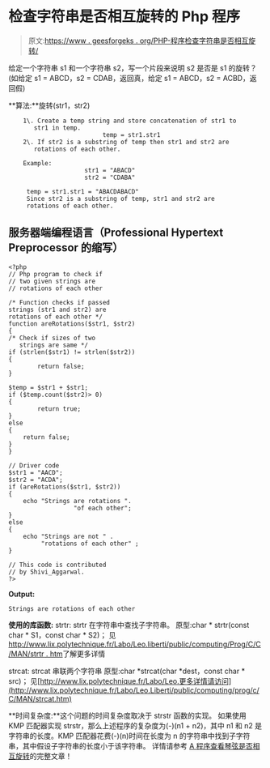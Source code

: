 # 检查字符串是否相互旋转的 Php 程序

> 原文:[https://www . geesforgeks . org/PHP-程序检查字符串是否相互旋转/](https://www.geeksforgeeks.org/php-program-to-check-if-strings-are-rotations-of-each-other-or-not/)

给定一个字符串 s1 和一个字符串 s2，写一个片段来说明 s2 是否是 s1 的旋转？
(如给定 s1 = ABCD，s2 = CDAB，返回真，给定 s1 = ABCD，s2 = ACBD，返回假)

 **算法:**旋转(str1，str2)

```
    1\. Create a temp string and store concatenation of str1 to
       str1 in temp.
                          temp = str1.str1
    2\. If str2 is a substring of temp then str1 and str2 are 
       rotations of each other.

    Example:                 
                     str1 = "ABACD"
                     str2 = "CDABA"

     temp = str1.str1 = "ABACDABACD"
     Since str2 is a substring of temp, str1 and str2 are 
     rotations of each other.

```

## 服务器端编程语言（Professional Hypertext Preprocessor 的缩写）

```
<?php
// Php program to check if 
// two given strings are 
// rotations of each other

/* Function checks if passed 
strings (str1 and str2) are 
rotations of each other */
function areRotations($str1, $str2)
{
/* Check if sizes of two
   strings are same */
if (strlen($str1) != strlen($str2))
{
        return false;
}

$temp = $str1 + $str1; 
if ($temp.count($str2)> 0)
{
        return true;
}
else
{
    return false;
}
}

// Driver code
$str1 = "AACD";
$str2 = "ACDA";
if (areRotations($str1, $str2))
{
    echo "Strings are rotations ". 
                  "of each other";
}
else
{
    echo "Strings are not " . 
         "rotations of each other" ;
}

// This code is contributed
// by Shivi_Aggarwal.
?>
```

**Output:**

```
Strings are rotations of each other
```

**使用的库函数:**
strtr:
strtr 在字符串中查找子字符串。
原型:char * strtr(const char * S1，const char * S2)；
见[http://www.lix.polytechnique.fr/Labo/Leo.liberti/public/computing/Prog/C/C/MAN/strtr . htm](http://www.lix.polytechnique.fr/Labo/Leo.Liberti/public/computing/prog/c/C/MAN/strstr.htm)了解更多详情

strcat:
strcat 串联两个字符串
原型:char *strcat(char *dest，const char * src)；
见[http://www.lix.polytechnique.fr/Labo/Leo.更多详情请访问](http://www.lix.polytechnique.fr/Labo/Leo.Liberti/public/computing/prog/c/C/MAN/strcat.htm)

**时间复杂度:**这个问题的时间复杂度取决于 strstr 函数的实现。
如果使用 KMP 匹配器实现 strstr，那么上述程序的复杂度为(-)(n1 + n2)，其中 n1 和 n2 是字符串的长度。KMP 匹配器花费(-)(n)时间在长度为 n 的字符串中找到子字符串，其中假设子字符串的长度小于该字符串。
详情请参考 [A 程序查看琴弦是否相互旋转](https://www.geeksforgeeks.org/a-program-to-check-if-strings-are-rotations-of-each-other/)的完整文章！
